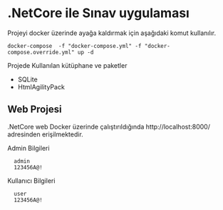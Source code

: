 # .NetCore ile Sınav uygulaması



Projeyi docker üzerinde ayağa kaldırmak için aşağıdaki komut kullanılır. 

    docker-compose  -f "docker-compose.yml" -f "docker-compose.override.yml" up -d

Projede Kullanılan kütüphane ve paketler

 - SQLite  
 - HtmlAgilityPack 

## Web Projesi
.NetCore web 
Docker üzerinde çalıştırıldığında
http://localhost:8000/  adresinden erişilmektedir.

Admin Bilgileri 

      admin
      123456A@!
Kullanıcı Bilgileri

      user
      123456A@!
    

